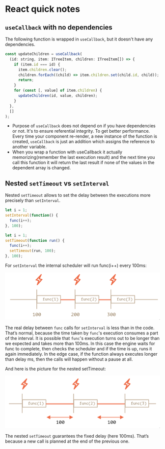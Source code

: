 # React quick notes

## `useCallback` with no dependencies

The following function is wrapped in `useCallback`, but it doesn't have any dependencies.

```javascript
const updateChildren = useCallback(
  (id: string, item: ITreeItem, children: ITreeItem[]) => {
    if (item.id === id) {
      item.children.clear();
      children.forEach((child) => item.children.set(child.id, child));
      return;
    }
    for (const [, value] of item.children) {
      updateChildren(id, value, children);
    }
  },
  []
);
```

* Purpose of `useCallback` does not depend on if you have dependencies or not. It's to ensure referential integrity. To get better performance. Every time your component re-render, a new instance of the function is created, `useCallback` is just an addition which assigns the reference to another variable.
* When you wrap a function with useCallback it actually memorizing(remember the last execution result) and the next time you call this function it will return the last result if none of the values in the dependent array is changed.

## Nested `setTimeout` vs `setInterval`

Nested `setTimeout` allows to set the delay between the executions more precisely than `setInterval`.
```javascript
let i = 1;
setInterval(function() {
  func(i++);
}, 100);
```
```javascript
let i = 1;
setTimeout(function run() {
  func(i++);
  setTimeout(run, 100);
}, 100);
```
For `setInterval` the internal scheduler will run func(i++) every 100ms:

![](assets/2021-07-28-22-09-13.png)

The real delay between `func` calls for `setInterval` is less than in the code.
That’s normal, because the time taken by `func`'s execution consumes a part of the interval.
It is possible that `func`'s execution turns out to be longer than we expected and takes more than 100ms.
In this case the engine waits for func to complete, then checks the scheduler and if the time is up, runs it again immediately.
In the edge case, if the function always executes longer than delay ms, then the calls will happen without a pause at all.

And here is the picture for the nested setTimeout:

![](assets/2021-07-28-22-18-30.png)

The nested `setTimeout` guarantees the fixed delay (here 100ms).
That’s because a new call is planned at the end of the previous one.